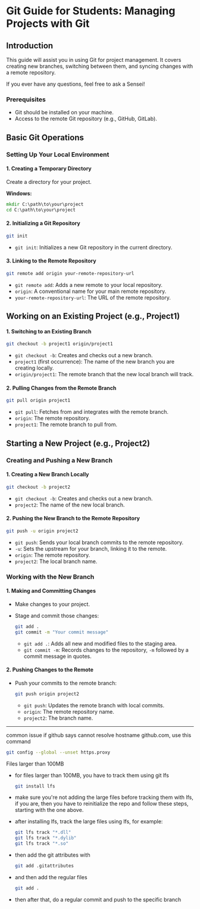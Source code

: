 
# Git Guide for Students: Managing Projects with Git

## Introduction
This guide will assist you in using Git for project management. It covers creating new branches, switching between them, and syncing changes with a remote repository. 

If you ever have any questions, feel free to ask a Sensei!

### Prerequisites
- Git should be installed on your machine.
- Access to the remote Git repository (e.g., GitHub, GitLab).

## Basic Git Operations

### Setting Up Your Local Environment

#### 1. Creating a Temporary Directory
Create a directory for your project.

**Windows:**
```cmd
mkdir C:\path\to\your\project
cd C:\path\to\your\project
```

#### 2. Initializing a Git Repository
```bash
git init
```
- `git init`: Initializes a new Git repository in the current directory.

#### 3. Linking to the Remote Repository
```bash
git remote add origin your-remote-repository-url
```
- `git remote add`: Adds a new remote to your local repository.
- `origin`: A conventional name for your main remote repository.
- `your-remote-repository-url`: The URL of the remote repository.

## Working on an Existing Project (e.g., Project1)

#### 1. Switching to an Existing Branch
```bash
git checkout -b project1 origin/project1
```
- `git checkout -b`: Creates and checks out a new branch.
- `project1` (first occurrence): The name of the new branch you are creating locally.
- `origin/project1`: The remote branch that the new local branch will track.

#### 2. Pulling Changes from the Remote Branch
```bash
git pull origin project1
```
- `git pull`: Fetches from and integrates with the remote branch.
- `origin`: The remote repository.
- `project1`: The remote branch to pull from.

## Starting a New Project (e.g., Project2)

### Creating and Pushing a New Branch

#### 1. Creating a New Branch Locally
```bash
git checkout -b project2
```
- `git checkout -b`: Creates and checks out a new branch.
- `project2`: The name of the new local branch.

#### 2. Pushing the New Branch to the Remote Repository
```bash
git push -u origin project2
```
- `git push`: Sends your local branch commits to the remote repository.
- `-u`: Sets the upstream for your branch, linking it to the remote.
- `origin`: The remote repository.
- `project2`: The local branch name.

### Working with the New Branch

#### 1. Making and Committing Changes
- Make changes to your project.
- Stage and commit those changes:

  ```bash
  git add .
  git commit -m "Your commit message"
  ```
  - `git add .`: Adds all new and modified files to the staging area.
  - `git commit -m`: Records changes to the repository, `-m` followed by a commit message in quotes.

#### 2. Pushing Changes to the Remote
- Push your commits to the remote branch:

  ```bash
  git push origin project2
  ```
  - `git push`: Updates the remote branch with local commits.
  - `origin`: The remote repository name.
  - `project2`: The branch name.

---

common issue 
if github says cannot resolve hostname github.com, use this command
```bash
git config --global --unset https.proxy
```

Files larger than 100MB
- for files larger than 100MB, you have to track them using git lfs
  ```bash
  git install lfs
  ```
- make sure you're not adding the large files before tracking them with lfs, if you are, then you have to reinitialize the repo and follow these steps, starting with the one above.
- after installing lfs, track the large files using lfs, for example:

  ```bash
  git lfs track "*.dll"
  git lfs track "*.dylib"
  git lfs track "*.so"
  ```
- then add the git attributes with
  ```bash
  git add .gitattributes
  ```
- and then add the regular files
  ```bash
  git add .
  ```
- then after that, do a regular commit and push to the specific branch
